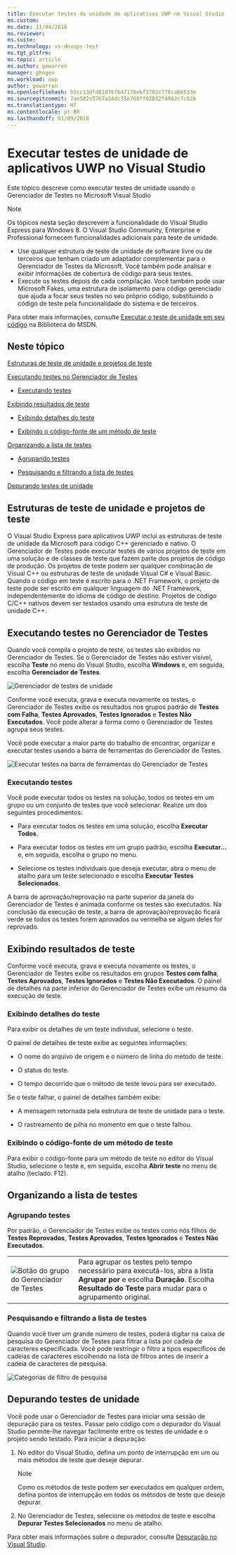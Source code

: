 ```yaml
---
title: Executar testes de unidade de aplicativos UWP no Visual Studio | Microsoft Docs
ms.custom: 
ms.date: 11/04/2016
ms.reviewer: 
ms.suite: 
ms.technology: vs-devops-test
ms.tgt_pltfrm: 
ms.topic: article
ms.author: gewarren
manager: ghogen
ms.workload: uwp
author: gewarren
ms.openlocfilehash: b1cc13dfd81876f647178ebf3702c778cabb533e
ms.sourcegitcommit: 7ae502c5767a34dc35e760ff02032f4902c7c02b
ms.translationtype: HT
ms.contentlocale: pt-BR
ms.lasthandoff: 01/09/2018
---
```

# <a name="run-unit-tests-for-uwp-apps-in-visual-studio"></a>Executar testes de unidade de aplicativos UWP no Visual Studio
Este tópico descreve como executar testes de unidade usando o Gerenciador de Testes no Microsoft Visual Studio  
  
> [!NOTE]
>  Os tópicos nesta seção descrevem a funcionalidade do Visual Studio Express para Windows 8. O Visual Studio Community, Enterprise e Professional fornecem funcionalidades adicionais para teste de unidade.  
>   
>  -   Use qualquer estrutura de teste de unidade de software livre ou de terceiros que tenham criado um adaptador complementar para o Gerenciador de Testes da Microsoft. Você também pode analisar e exibir informações de cobertura de código para seus testes.  
> -   Execute os testes depois de cada compilação. Você também pode usar Microsoft Fakes, uma estrutura de isolamento para código gerenciado que ajuda a focar seus testes no seu próprio código, substituindo o código de teste pela funcionalidade do sistema e de terceiros.  
>   
>  Para obter mais informações, consulte [Executar o teste de unidade em seu código](../test/unit-test-your-code.md) na Biblioteca do MSDN.  
  
##  <a name="BKMK_In_this_topic"></a> Neste tópico  
 [Estruturas de teste de unidade e projetos de teste](#BKMK_Unit_test_frameworks_and_test_projects)  
  
 [Executando testes no Gerenciador de Testes](#BKMK_Running_tests_in_Test_Explorer)  
  
-   [Executando testes](#BKMK_Running_tests)  
  
 [Exibindo resultados de teste](#BKMK_Viewing_test_results)  
  
-   [Exibindo detalhes do teste](#BKMK_Viewing_test_details)  
  
-   [Exibindo o código-fonte de um método de teste](#BKMK_Viewing_the_source_code_of_a_test_method)  
  
 [Organizando a lista de testes](#BKMK_Organizing_the_test_list)  
  
-   [Agrupando testes](#BKMK_Grouping_tests)  
  
-   [Pesquisando e filtrando a lista de testes](#BKMK_Searching_and_filtering_the_test_list)  
  
 [Depurando testes de unidade](#BKMK_Debugging_unit_tests)  
  
##  <a name="BKMK_Unit_test_frameworks_and_test_projects"></a> Estruturas de teste de unidade e projetos de teste  
 O Visual Studio Express para aplicativos UWP inclui as estruturas de teste de unidade da Microsoft para código C++ gerenciado e nativo. O Gerenciador de Testes pode executar testes de vários projetos de teste em uma solução e de classes de teste que fazem parte dos projetos de código de produção. Os projetos de teste podem ser qualquer combinação de Visual C++ ou estruturas de teste de unidade Visual C# e Visual Basic. Quando o código em teste é escrito para o .NET Framework, o projeto de teste pode ser escrito em qualquer linguagem do .NET Framework, independentemente do idioma de código de destino. Projetos de código C/C++ nativos devem ser testados usando uma estrutura de teste de unidade C++.  
  
##  <a name="BKMK_Running_tests_in_Test_Explorer"></a> Executando testes no Gerenciador de Testes  
 Quando você compila o projeto de teste, os testes são exibidos no Gerenciador de Testes. Se o Gerenciador de Testes não estiver visível, escolha **Teste** no menu do Visual Studio, escolha **Windows** e, em seguida, escolha **Gerenciador de Testes**.  
  
 ![Gerenciador de testes de unidade](../ide/media/ute_failedpassednotrunsummary.png "UTE_FailedPassedNotRunSummary")  
  
 Conforme você executa, grava e executa novamente os testes, o Gerenciador de Testes exibe os resultados nos grupos padrão de **Testes com Falha**, **Testes Aprovados**, **Testes Ignorados** e **Testes Não Executados**. Você pode alterar a forma como o Gerenciador de Testes agrupa seus testes.  
  
 Você pode executar a maior parte do trabalho de encontrar, organizar e executar testes usando a barra de ferramentas do Gerenciador de Testes.  
  
 ![Executar testes na barra de ferramentas do Gerenciador de Testes](../test/media/ute_toolbar.png "UTE_ToolBar")  
  
###  <a name="BKMK_Running_tests"></a> Executando testes  
 Você pode executar todos os testes na solução, todos os testes em um grupo ou um conjunto de testes que você selecionar. Realize um dos seguintes procedimentos:  
  
-   Para executar todos os testes em uma solução, escolha **Executar Todos**.  
  
-   Para executar todos os testes em um grupo padrão, escolha **Executar...** e, em seguida, escolha o grupo no menu.  
  
-   Selecione os testes individuais que deseja executar, abra o menu de atalho para um teste selecionado e escolha **Executar Testes Selecionados**.  
  
 A barra de aprovação/reprovação na parte superior da janela do Gerenciador de Testes é animada conforme os testes são executados. Na conclusão da execução de teste, a barra de aprovação/reprovação ficará verde se todos os testes forem aprovados ou vermelha se algum deles for reprovado.  
  
##  <a name="BKMK_Viewing_test_results"></a> Exibindo resultados de teste  
 Conforme você executa, grava e executa novamente os testes, o Gerenciador de Testes exibe os resultados em grupos **Testes com falha**, **Testes Aprovados**, **Testes Ignorados** e **Testes Não Executados**. O painel de detalhes na parte inferior do Gerenciador de Testes exibe um resumo da execução de teste.  
  
###  <a name="BKMK_Viewing_test_details"></a> Exibindo detalhes do teste  
 Para exibir os detalhes de um teste individual, selecione o teste.  
  
 O painel de detalhes de teste exibe as seguintes informações:  
  
-   O nome do arquivo de origem e o número de linha do método de teste.  
  
-   O status do teste.  
  
-   O tempo decorrido que o método de teste levou para ser executado.  
  
 Se o teste falhar, o painel de detalhes também exibe:  
  
-   A mensagem retornada pela estrutura de teste de unidade para o teste.  
  
-   O rastreamento de pilha no momento em que o teste falhou.  
  
###  <a name="BKMK_Viewing_the_source_code_of_a_test_method"></a> Exibindo o código-fonte de um método de teste  
 Para exibir o código-fonte para um método de teste no editor do Visual Studio, selecione o teste e, em seguida, escolha **Abrir teste** no menu de atalho (teclado: F12).  
  
##  <a name="BKMK_Organizing_the_test_list"></a> Organizando a lista de testes  
  
###  <a name="BKMK_Grouping_tests"></a> Agrupando testes  
 Por padrão, o Gerenciador de Testes exibe os testes como nós filhos de **Testes Reprovados**, **Testes Aprovados**, **Testes Ignorados** e **Testes Não Executados**.  
  
|||  
|-|-|  
|![Botão do grupo do Gerenciador de Testes](../test/media/ute_groupby_btn.png "UTE_GroupBy_btn")|Para agrupar os testes pelo tempo necessário para executá-los, abra a lista **Agrupar por** e escolha **Duração**. Escolha **Resultado do Teste** para mudar para o agrupamento original.|  
  
###  <a name="BKMK_Searching_and_filtering_the_test_list"></a> Pesquisando e filtrando a lista de testes  
 Quando você tiver um grande número de testes, poderá digitar na caixa de pesquisa do Gerenciador de Testes para filtrar a lista por cadeia de caracteres especificada. Você pode restringir o filtro a tipos específicos de cadeias de caracteres escolhendo na lista de filtros antes de inserir a cadeia de caracteres de pesquisa.  
  
 ![Categorias de filtro de pesquisa](../test/media/ute_searchfilter.png "UTE_SearchFilter")  
  
##  <a name="BKMK_Debugging_unit_tests"></a> Depurando testes de unidade  
 Você pode usar o Gerenciador de Testes para iniciar uma sessão de depuração para os testes. Passar pelo código com o depurador do Visual Studio permite-lhe navegar facilmente entre os testes de unidade e o projeto sendo testado. Para iniciar a depuração:  
  
1.  No editor do Visual Studio, defina um ponto de interrupção em um ou mais métodos de teste que deseje depurar.  
  
    > [!NOTE]
    >  Como os métodos de teste podem ser executados em qualquer ordem, defina pontos de interrupção em todos os métodos de teste que deseje depurar.  
  
2.  No Gerenciador de Testes, selecione os métodos de teste e escolha **Depurar Testes Selecionados** no menu de atalho.  
  
 Para obter mais informações sobre o depurador, consulte [Depuração no Visual Studio](../debugger/debugging-in-visual-studio.md).
